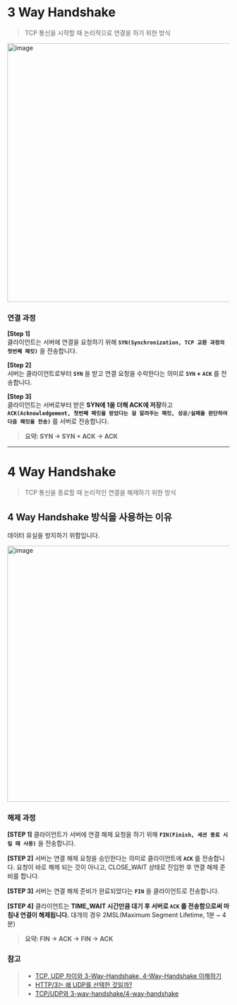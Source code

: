 # 3 Way Handshake
> TCP 통신을 시작할 때 논리적으로 연결을 하기 위한 방식

<img width="585" alt="image" src="https://github.com/f-lab-edu/hotel-java/assets/68748397/d9a9f804-50af-4c81-971c-704ebb1458fd">

### 연결 과정
**[Step 1]**   
클라이언트는 서버에 연결을 요청하기 위해 **`SYN(Synchronization, TCP 교환 과정의 첫번째 패킷)`** 을 전송합니다.

**[Step 2]**   
서버는 클라이언트로부터 **`SYN`** 을 받고 연결 요청을 수락한다는 의미로 **`SYN` + `ACK`** 를 전송합니다.

**[Step 3]**   
클라이언트는 서버로부터 받은 **SYN에 1을 더해 ACK에 저장**하고 **`ACK(Acknowledgement, 첫번째 패킷을 받았다는 걸 알려주는 패킷, 성공/실패을 판단하여 다음 패킷을 전송)`** 를 서버로 전송합니다.    

> **요약: SYN -> SYN + ACK -> ACK**
 
---

# 4 Way Handshake
> TCP 통신을 종료할 때 논리적인 연결을 해제하기 위한 방식

## 4 Way Handshake 방식을 사용하는 이유
데이터 유실을 방지하기 위함입니다.

<img width="579" alt="image" src="https://github.com/f-lab-edu/hotel-java/assets/68748397/0c9fd09c-b73c-440f-ba02-f0243247f8c3">

### 해제 과정
**[STEP 1]**
클라이언트가 서버에 연결 해제 요청을 하기 위해 **`FIN(Finish, 세션 종료 시킬 때 사용)`** 을 전송합니다.

**[STEP 2]**
서버는 연결 해제 요청을 승인한다는 의미로 클라이언트에 **`ACK`** 를 전송합니다. 요청이 바로 해제 되는 것이 아니고, CLOSE_WAIT 상태로 진입한 후 연결 해제 준비를 합니다.

**[STEP 3]**
서버는 연결 해제 준비가 완료되었다는 **`FIN`** 을 클라이언트로 전송합니다.

**[STEP 4]**
클라이언트는 **TIME_WAIT 시간만큼 대기 후 서버로 **`ACK`** 를 전송함으로써 마침내 연결이 해제됩니다.**
대개의 경우 2MSL(Maximum Segment Lifetime, 1분 ~ 4분)

> **요약: FIN -> ACK -> FIN -> ACK**


### 참고
> - [TCP, UDP 차이와 3-Way-Handshake, 4-Way-Handshake 이해하기](https://hpjang.tistory.com/4)   
> - [HTTP/3는 왜 UDP를 선택한 것일까?](https://evan-moon.github.io/2019/10/08/what-is-http3/?fbclid=IwAR1V1-yWjkzWEAqm_1OZfe_gtG05EuVo7WXXyVdEz_J0UHZBpGruU8PU0FY)
> - [TCP/UDP와 3-way-handshake/4-way-handshake](https://velog.io/@jsj3282/TCPUDP%EC%99%80-3-way-handshake4-way-handshake)
